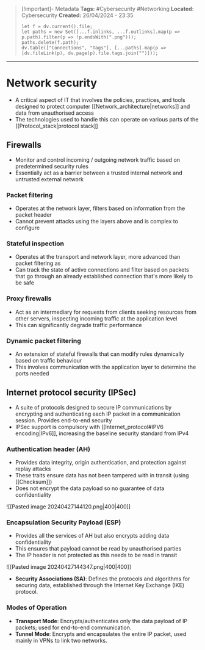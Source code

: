 > [!important]- Metadata
> **Tags:** #Cybersecurity #Networking 
> **Located:** Cybersecurity
> **Created:** 26/04/2024 - 23:35
> ```dataviewjs
> let f = dv.current().file;
> let paths = new Set([...f.inlinks, ...f.outlinks].map(p => p.path).filter(p => !p.endsWith(".png")));
> paths.delete(f.path);
> dv.table(["Connections", "Tags"], [...paths].map(p => [dv.fileLink(p), dv.page(p).file.tags.join("")]));
> ```

___
# Network security
- A critical aspect of IT that involves the policies, practices, and tools designed to protect computer [[Network_architecture|networks]] and data from unauthorised access
- The technologies used to handle this can operate on various parts of the [[Protocol_stack|protocol stack]]
## Firewalls
- Monitor and control incoming \/ outgoing network traffic based on predetermined security rules
- Essentially act as a barrier between a trusted internal network and untrusted external network
### Packet filtering
- Operates at the network layer, filters based on information from the packet header 
- Cannot prevent attacks using the layers above and is complex to configure
### Stateful inspection
-  Operates at the transport and network layer, more advanced than packet filtering as 
- Can track the state of active connections and filter based on packets that go through an already established connection that's more likely to be safe

### Proxy firewalls
- Act as an intermediary for requests from clients seeking resources from other servers, inspecting incoming traffic at the application level
- This can significantly degrade traffic performance 

### Dynamic packet filtering
- An extension of stateful firewalls that can modify rules dynamically based on traffic behaviour 
- This involves communication with the application layer to determine the ports needed
## Internet protocol security (IPSec)
- A suite of protocols designed to secure IP communications by encrypting and authenticating each IP packet in a communication session. Provides end-to-end security
- IPSec support is compulsory with [[Internet_protocol#IPV6 encoding|IPv6]],  increasing the baseline security standard from IPv4

### Authentication header (AH)
- Provides data integrity, origin authentication, and protection against replay attacks
- These traits ensure data has not been tampered with in transit (using [[Checksum]])
- Does not encrypt the data payload so no guarantee of data confidentiality 

![[Pasted image 20240427144120.png|400|400]]


### Encapsulation Security Payload (ESP)
- Provides all the services of AH but also encrypts adding data confidentiality 
- This ensures that payload cannot be read by unauthorised parties 
- The IP header is not protected as this needs to be read in transit 

![[Pasted image 20240427144347.png|400|400]]


- **Security Associations (SA)**: Defines the protocols and algorithms for securing data, established through the Internet Key Exchange (IKE) protocol.

### Modes of Operation
- **Transport Mode**: Encrypts/authenticates only the data payload of IP packets; used for end-to-end communication.
- **Tunnel Mode**: Encrypts and encapsulates the entire IP packet, used mainly in VPNs to link two networks.
